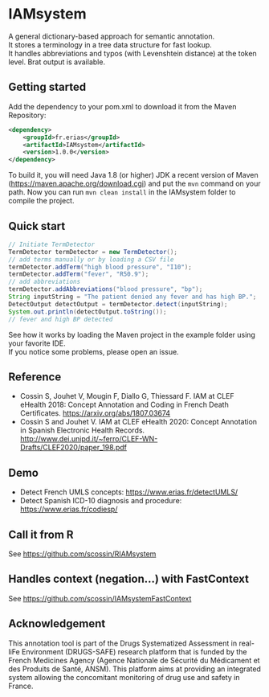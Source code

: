 # IAMsystem

A general dictionary-based approach for semantic annotation.    
It stores a terminology in a tree data structure for fast lookup.  
It handles abbreviations and typos (with Levenshtein distance) at the token level. Brat output is available. 

## Getting started

Add the dependency to your pom.xml to download it from the Maven Repository:

```XML
<dependency>
 	<groupId>fr.erias</groupId>
	<artifactId>IAMsystem</artifactId>
	<version>1.0.0</version>
</dependency>
```

To build it, you will need Java 1.8 (or higher) JDK a recent version of Maven (https://maven.apache.org/download.cgi) and put the `mvn` command on your path. Now you can run `mvn clean install` in the IAMsystem folder to compile the project. 

## Quick start
```java
// Initiate TermDetector
TermDetector termDetector = new TermDetector();
// add terms manually or by loading a CSV file
termDetector.addTerm("high blood pressure", "I10");
termDetector.addTerm("fever", "R50.9");
// add abbreviations
termDetector.addAbbreviations("blood pressure", "bp");
String inputString = "The patient denied any fever and has high BP.";
DetectOutput detectOutput = termDetector.detect(inputString);
System.out.println(detectOutput.toString());
// fever and high BP detected
```

See how it works by loading the Maven project in the example folder using your favorite IDE.  
If you notice some problems, please open an issue.

## Reference
*    Cossin S, Jouhet V, Mougin F, Diallo G, Thiessard F. IAM at CLEF eHealth 2018: Concept Annotation and Coding in French Death Certificates. https://arxiv.org/abs/1807.03674
*    Cossin S and Jouhet V. IAM at CLEF eHealth 2020: Concept Annotation in Spanish Electronic Health Records.  http://www.dei.unipd.it/~ferro/CLEF-WN-Drafts/CLEF2020/paper_198.pdf

## Demo
*    Detect French UMLS concepts: https://www.erias.fr/detectUMLS/
*    Detect Spanish ICD-10 diagnosis and procedure: https://www.erias.fr/codiesp/

## Call it from R
See https://github.com/scossin/RIAMsystem

## Handles context (negation...) with FastContext
See https://github.com/scossin/IAMsystemFastContext



## Acknowledgement
This annotation tool is part of the Drugs Systematized Assessment in real-liFe Environment (DRUGS-SAFE) research platform that is funded by the French Medicines Agency (Agence Nationale de Sécurité du Médicament et des Produits de Santé, ANSM). This platform aims at providing an integrated system allowing the concomitant monitoring of drug use and safety in France.

